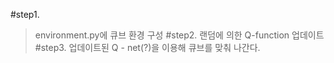 #step1. 
> environment.py에 큐브 환경 구성
#step2. 
> 랜덤에 의한 Q-function 업데이트
#step3. 
> 업데이트된 Q - net(?)을 이용해 큐브를 맞춰 나간다.

